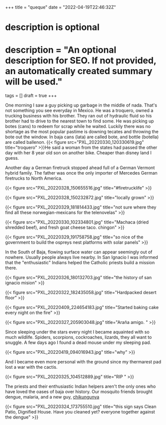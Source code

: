 +++
title = "queque"
date = "2022-04-19T22:46:32Z"

#
# description is optional
#
# description = "An optional description for SEO. If not provided, an automatically created summary will be used."

tags = []
draft = true
+++

One morning I saw a guy picking up garbage in the middle of nada. That's not something you see everyday in Mexico. He was a troquero, owned a trucking business with his brother. They ran out of hydraulic fluid so his brother had to drive to the nearest town to find some. He was picking up botes (cans) to redeem for scrap while he waited. Luckily there was no shortage as the most popular pastime is downing tecates and throwing the bote out the window. In baja cans (lata) are called bote, and bottle (botella) are called ballenon.
{{< figure src="PXL_20220330_120330619.jpg" title="troquero" >}}He said a woman from the states had passed the other day with her 8 year old son on another bike. Cheaper than disney land I guess.

Another day a German firetruck stopped ahead full of a German Vermont hybrid family. The father was once the only importer of Mercedes German firetrucks to North America.

{{< figure src="PXL_20220328_150655516.jpg" title="#firetrucklife" >}}

{{< figure src="PXL_20220328_150232872.jpg" title="locally grown" >}}

{{< figure src="PXL_20220329_181814433.jpg" title="not sure where they find all these norwegian-mexicans for the telenovelas" >}}

{{< figure src="PXL_20220330_102334801.jpg" title="Machaca (dried shredded beef), and fresh goat cheese taco. chingon" >}}

{{< figure src="PXL_20220329_191758758.jpg" title="so nice of the government to build the ospreys nest platforms with solar panels" >}}

In the South of Baja, flowing surface water can appear seemingly out of nowhere. Usually people always live nearby. In San Ignacio I was informed that the "enthusiastic" Indians helped the Catholic priests build a mission there. 

{{< figure src="PXL_20220326_180132703.jpg" title="the history of san ignacio mision" >}}

{{< figure src="PXL_20220322_182435058.jpg" title="Hardpacked desert floor" >}}

{{< figure src="PXL_20220409_224654183.jpg" title="Started baking cake every night on the fire" >}}

{{< figure src="PXL_20220327_205903048.jpg" title="Araña amigo. " >}}

Since sleeping under the stars every night I became aquainted with so much wildlife. Spiders, scorpions, cockroaches, lizards, they all want to snuggle. A few days ago I found a dead mouse under my sleeping pad. 

{{< figure src="PXL_20220419_094016943.jpg" title="why" >}}

And I became even more personal with the ground since my thermarest pad lost a war with the cactis.

{{< figure src="PXL_20220325_104512889.jpg" title="RIP " >}}

The priests and their enthusiastic Indian helpers aren't the only ones who have loved the oases of baja over history. Our mosquito friends brought dengue, malaria, and a new guy, [chikungunya](https://en.m.wikipedia.org/wiki/Chikungunya)

{{< figure src="PXL_20220324_173755510.jpg" title="this sign says Clean Patio, Dignified House. Have you cleaned yet? everyone together against the dengue" >}}
